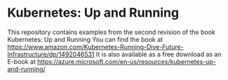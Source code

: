 # Kubernetes: Up and Running
This repository contains examples from the second revision of the book Kubernetes: Up and Running
You can find the book at https://www.amazon.com/Kubernetes-Running-Dive-Future-Infrastructure/dp/1492046531
It is also available as a free download as an E-book at https://azure.microsoft.com/en-us/resources/kubernetes-up-and-running/
